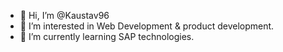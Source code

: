 <ul> 
<li>👋 Hi, I’m @Kaustav96 </li>
<li> 👀 I’m interested in Web Development & product development. </li>
<li> 🌱 I’m currently learning SAP technologies. </li>
</ul>
